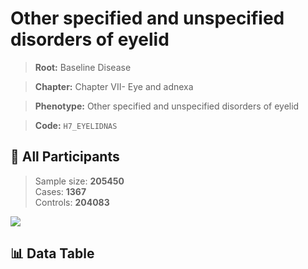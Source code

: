 # Other specified and unspecified  disorders of eyelid

> **Root:** Baseline Disease  

> **Chapter:** Chapter VII- Eye and adnexa  

> **Phenotype:** Other specified and unspecified  disorders of eyelid  

> **Code:** `H7_EYELIDNAS`

## 🧪 All Participants  
> Sample size: **205450**  
> Cases: **1367**  
> Controls: **204083**
<img src="/Sensitive/Figures/ALL/Incidence/H7_EYELIDNAS.png"/>

## 📊 Data Table
<CsvTableMRF src="/Sensitive/Data/ALL/Incidence/COX_H7_EYELIDNAS.csv"/>


